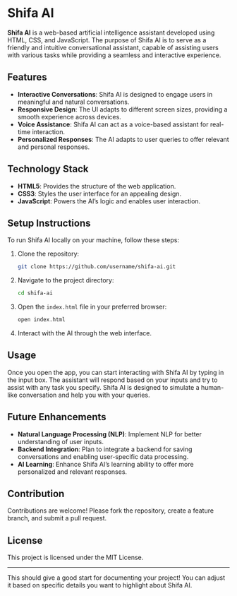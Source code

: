 # Shifa AI

**Shifa AI** is a web-based artificial intelligence assistant developed using HTML, CSS, and JavaScript. The purpose of Shifa AI is to serve as a friendly and intuitive conversational assistant, capable of assisting users with various tasks while providing a seamless and interactive experience.

## Features

- **Interactive Conversations**: Shifa AI is designed to engage users in meaningful and natural conversations.
- **Responsive Design**: The UI adapts to different screen sizes, providing a smooth experience across devices.
- **Voice Assistance**: Shifa AI can act as a voice-based assistant for real-time interaction.
- **Personalized Responses**: The AI adapts to user queries to offer relevant and personal responses.

## Technology Stack

- **HTML5**: Provides the structure of the web application.
- **CSS3**: Styles the user interface for an appealing design.
- **JavaScript**: Powers the AI’s logic and enables user interaction.

## Setup Instructions

To run Shifa AI locally on your machine, follow these steps:

1. Clone the repository:

   ```bash
   git clone https://github.com/username/shifa-ai.git
   ```

2. Navigate to the project directory:

   ```bash
   cd shifa-ai
   ```

3. Open the `index.html` file in your preferred browser:

   ```bash
   open index.html
   ```

4. Interact with the AI through the web interface.

## Usage

Once you open the app, you can start interacting with Shifa AI by typing in the input box. The assistant will respond based on your inputs and try to assist with any task you specify. Shifa AI is designed to simulate a human-like conversation and help you with your queries.

## Future Enhancements

- **Natural Language Processing (NLP)**: Implement NLP for better understanding of user inputs.
- **Backend Integration**: Plan to integrate a backend for saving conversations and enabling user-specific data processing.
- **AI Learning**: Enhance Shifa AI’s learning ability to offer more personalized and relevant responses.

## Contribution

Contributions are welcome! Please fork the repository, create a feature branch, and submit a pull request.

## License

This project is licensed under the MIT License.

---

This should give a good start for documenting your project! You can adjust it based on specific details you want to highlight about Shifa AI.
